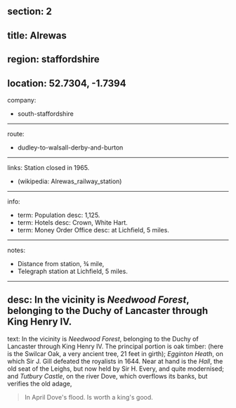 section: 2
----
title: Alrewas
----
region: staffordshire
----
location: 52.7304, -1.7394
----
company:
- south-staffordshire
----
route:
- dudley-to-walsall-derby-and-burton
----
links:
Station closed in 1965.
- (wikipedia: Alrewas_railway_station)
----
info:
- term: Population
  desc: 1,125.
- term: Hotels
  desc: Crown, White Hart.
- term: Money Order Office
  desc: at Lichfield, 5 miles.
----
notes:
- Distance from station, ¾ mile,
- Telegraph station at Lichfield, 5 miles.
----
desc: In the vicinity is *Needwood Forest*, belonging to the Duchy of Lancaster through King Henry IV.
----
text: In the vicinity is *Needwood Forest*, belonging to the Duchy of Lancaster through King Henry IV. The principal portion is oak timber: (here is the Swilcar Oak, a very ancient tree, 21 feet in girth); *Egginton Heath*, on which Sir J. Gill defeated the royalists in 1644. Near at hand is the *Hall*, the old seat of the Leighs, but now held by Sir H. Every, and quite modernised; and *Tutbury Castle*, on the river Dove, which overflows its banks, but verifies the old adage,

> In April Dove's flood.
> Is worth a king's good.
